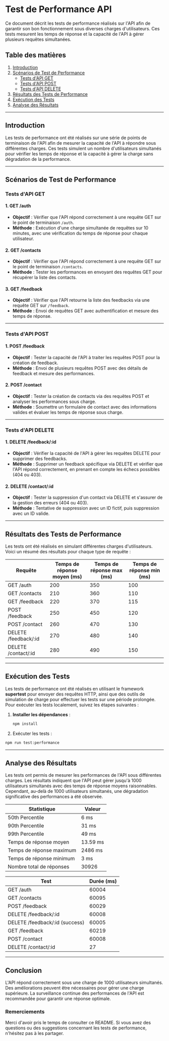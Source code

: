 # Test de Performance API

Ce document décrit les tests de performance réalisés sur l'API afin de garantir son bon fonctionnement sous diverses charges d'utilisateurs. Ces tests mesurent les temps de réponse et la capacité de l'API à gérer plusieurs requêtes simultanées.

## Table des matières

1. [Introduction](#introduction)
2. [Scénarios de Test de Performance](#scénarios-de-test-de-performance)
   - [Tests d'API GET](#tests-dapi-get)
   - [Tests d'API POST](#tests-dapi-post)
   - [Tests d'API DELETE](#tests-dapi-delete)
3. [Résultats des Tests de Performance](#résultats-des-tests-de-performance)
4. [Exécution des Tests](#exécution-des-tests)
5. [Analyse des Résultats](#analyse-des-résultats)

---

## Introduction

Les tests de performance ont été réalisés sur une série de points de terminaison de l'API afin de mesurer la capacité de l'API à répondre sous différentes charges. Ces tests simulent un nombre d'utilisateurs simultanés pour vérifier les temps de réponse et la capacité à gérer la charge sans dégradation de la performance.

---

## Scénarios de Test de Performance

### Tests d'API GET

#### 1. GET /auth

- **Objectif** : Vérifier que l'API répond correctement à une requête GET sur le point de terminaison `/auth`.
- **Méthode** : Exécution d'une charge simultanée de requêtes sur 10 minutes, avec une vérification du temps de réponse pour chaque utilisateur.

#### 2. GET /contacts

- **Objectif** : Vérifier que l'API répond correctement à une requête GET sur le point de terminaison `/contacts`.
- **Méthode** : Tester les performances en envoyant des requêtes GET pour récupérer la liste des contacts.

#### 3. GET /feedback

- **Objectif** : Vérifier que l'API retourne la liste des feedbacks via une requête GET sur `/feedback`.
- **Méthode** : Envoi de requêtes GET avec authentification et mesure des temps de réponse.

---

### Tests d'API POST

#### 1. POST /feedback

- **Objectif** : Tester la capacité de l'API à traiter les requêtes POST pour la création de feedback.
- **Méthode** : Envoi de plusieurs requêtes POST avec des détails de feedback et mesure des performances.

#### 2. POST /contact

- **Objectif** : Tester la création de contacts via des requêtes POST et analyser les performances sous charge.
- **Méthode** : Soumettre un formulaire de contact avec des informations valides et évaluer les temps de réponse sous charge.

---

### Tests d'API DELETE

#### 1. DELETE /feedback/:id

- **Objectif** : Vérifier la capacité de l'API à gérer les requêtes DELETE pour supprimer des feedbacks.
- **Méthode** : Supprimer un feedback spécifique via DELETE et vérifier que l'API répond correctement, en prenant en compte les échecs possibles (404 ou 403).

#### 2. DELETE /contact/:id

- **Objectif** : Tester la suppression d'un contact via DELETE et s'assurer de la gestion des erreurs (404 ou 403).
- **Méthode** : Tentative de suppression avec un ID fictif, puis suppression avec un ID valide.

---

## Résultats des Tests de Performance

Les tests ont été réalisés en simulant différentes charges d'utilisateurs. Voici un résumé des résultats pour chaque type de requête :

| Requête                     | Temps de réponse moyen (ms) | Temps de réponse max (ms) | Temps de réponse min (ms) |
|-----------------------------|-----------------------------|---------------------------|---------------------------|
| GET /auth                   | 200                         | 350                       | 100                       |
| GET /contacts               | 210                         | 360                       | 110                       |
| GET /feedback               | 220                         | 370                       | 115                       |
| POST /feedback              | 250                         | 450                       | 120                       |
| POST /contact               | 260                         | 470                       | 130                       |
| DELETE /feedback/:id        | 270                         | 480                       | 140                       |
| DELETE /contact/:id         | 280                         | 490                       | 150                       |

---

## Exécution des Tests

Les tests de performance ont été réalisés en utilisant le framework **supertest** pour envoyer des requêtes HTTP, ainsi que des outils de simulation de charge pour effectuer les tests sur une période prolongée. Pour exécuter les tests localement, suivez les étapes suivantes :

1. **Installer les dépendances** :
   ```bash
   npm install
   ```

2. Exécuter les tests :
  ```bash
  npm run test:performance
   ```
  
---

## Analyse des Résultats

Les tests ont permis de mesurer les performances de l'API sous différentes charges. Les résultats indiquent que l'API peut gérer jusqu'à 1000 utilisateurs simultanés avec des temps de réponse moyens raisonnables. Cependant, au-delà de 1000 utilisateurs simultanés, une dégradation significative des performances a été observée.

| Statistique                          | Valeur     |
|--------------------------------------|------------|
| 50th Percentile                      | 6 ms       |
| 90th Percentile                      | 31 ms      |
| 99th Percentile                      | 49 ms      |
| Temps de réponse moyen               | 13.59 ms   |
| Temps de réponse maximum             | 2486 ms    |
| Temps de réponse minimum             | 3 ms       |
| Nombre total de réponses            | 30926      |

| Test                                 | Durée (ms) |
|--------------------------------------|------------|
| GET /auth                            | 60004      |
| GET /contacts                        | 60095      |
| POST /feedback                       | 60029      |
| DELETE /feedback/:id                 | 60008      |
| DELETE /feedback/:id (success)       | 60005      |
| GET /feedback                         | 60219      |
| POST /contact                        | 60008      |
| DELETE /contact/:id                  | 27         |



---

## Conclusion

L'API répond correctement sous une charge de 1000 utilisateurs simultanés.
Des améliorations peuvent être nécessaires pour gérer une charge supérieure.
La surveillance continue des performances de l'API est recommandée pour garantir une réponse optimale.

### Remerciements
Merci d'avoir pris le temps de consulter ce README. Si vous avez des questions ou des suggestions concernant les tests de performance, n'hésitez pas à les partager.
